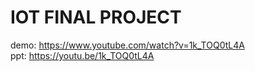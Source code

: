 # IOT FINAL PROJECT
demo: https://www.youtube.com/watch?v=1k_TOQ0tL4A <br>
ppt: https://youtu.be/1k_TOQ0tL4A
